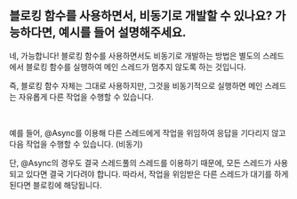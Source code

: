 ## 블로킹 함수를 사용하면서, 비동기로 개발할 수 있나요? 가능하다면, 예시를 들어 설명해주세요.

네, 가능합니다! 블로킹 함수를 사용하면서도 비동기로 개발하는 방법은 별도의 스레드에서 블로킹 함수를 실행하여 메인 스레드가 멈추지 않도록 하는 것입니다.

즉, 블로킹 함수 자체는 그대로 사용하지만, 그것을 비동기적으로 실행하면 메인 스레드는 자유롭게 다른 작업을 수행할 수 있습니다.

<br/>

예를 들어, @Async를 이용해 다른 스레드에게 작업을 위임하여 응답을 기다리지 않고 다음 작업을 수행할 수 있습니다. (비동기)

단, @Async의 경우도 결국 스레드풀의 스레드를 이용하기 때문에, 모든 스레드가 사용되고 있다면 결국 기다려야 합니다.
따라서, 작업을 위임받은 다른 스레드가 대기를 하게 된다면 블로킹에 해당됩니다.

